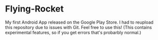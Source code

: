 # Flying-Rocket
My first Android App released on the Google Play Store. I had to reupload this repository due to issues with Git.
Feel free to use this! (This contains experimental features, so if you get errors that's probarbly normal.)
